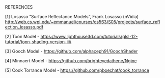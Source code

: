 REFERENCES

[1] Losasso “Surface Reflectance Models”, Frank Losasso (nVidia) http://web.cs.wpi.edu/~emmanuel/courses/cs563/S05/projects/surface_reflection_losasso.pdf

[2] Toon Model - https://www.lighthouse3d.com/tutorials/glsl-12-tutorial/toon-shading-version-iii/

[3] Gooch Model - https://github.com/alphaceph91/GoochShader

[4] Minnaert Model - https://github.com/brighteyedathene/Ngine

[5] Cook Torrance Model - https://github.com/pboechat/cook_torrance
